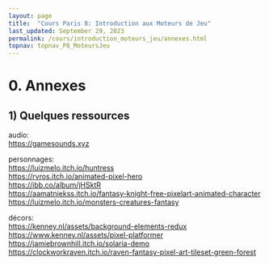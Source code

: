 ```yaml
---
layout: page
title:  "Cours Paris 8: Introduction aux Moteurs de Jeu"
last_updated: September 29, 2023
permalink: /cours/introduction_moteurs_jeu/annexes.html
topnav: topnav_P8_MoteursJeu
---
```


# 0. Annexes
## 1) Quelques ressources
audio:  
<https://gamesounds.xyz>  

personnages:  
<https://luizmelo.itch.io/huntress>  
<https://rvros.itch.io/animated-pixel-hero>  
<https://ibb.co/album/jHSktR>  
<https://aamatniekss.itch.io/fantasy-knight-free-pixelart-animated-character>  
<https://luizmelo.itch.io/monsters-creatures-fantasy>  

décors:  
<https://kenney.nl/assets/background-elements-redux>  
<https://www.kenney.nl/assets/pixel-platformer>  
<https://jamiebrownhill.itch.io/solaria-demo>  
<https://clockworkraven.itch.io/raven-fantasy-pixel-art-tileset-green-forest>  
